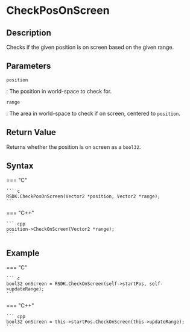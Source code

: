 # CheckPosOnScreen

## Description
Checks if the given position is on screen based on the given range.

## Parameters
`position`

:   The position in world-space to check for.

`range`

:   The area in world-space to check if on screen, centered to `position`.

## Return Value
Returns whether the position is on screen as a `bool32`.

## Syntax
=== "C"

	``` c
	RSDK.CheckPosOnScreen(Vector2 *position, Vector2 *range);
	```

=== "C++"

	``` cpp
	position->CheckOnScreen(Vector2 *range);
	```

## Example
=== "C"

	``` c
	bool32 onScreen = RSDK.CheckOnScreen(self->startPos, self->updateRange);
	```

=== "C++"

	``` cpp
	bool32 onScreen = this->startPos.CheckOnScreen(this->updateRange);
	```
